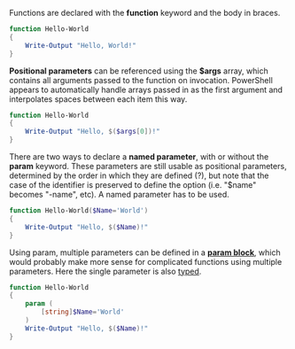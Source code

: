 Functions are declared with the **function** keyword and the body in braces.

```powershell
function Hello-World
{
    Write-Output "Hello, World!"
}
```

**Positional parameters** can be referenced using the **$args** array, which contains all arguments passed to the function on invocation.
PowerShell appears to automatically handle arrays passed in as the first argument and interpolates spaces between each item this way.

```powershell
function Hello-World
{
    Write-Output "Hello, $($args[0])!"
}
```

There are two ways to declare a **named parameter**, with or without the **param** keyword.
These parameters are still usable as positional parameters, determined by the order in which they are defined (?), but note that the case of the identifier is preserved to define the option (i.e. "$name" becomes "-name", etc).
A named parameter has to be used.

```powershell
function Hello-World($Name='World')
{
    Write-Output "Hello, $($Name)!"
}
```

Using param, multiple parameters can be defined in a [**param block**](https://adamtheautomator.com/powershell-parameter/#creating-a-simple-parameter), which would probably make more sense for complicated functions using multiple parameters.
Here the single parameter is also [typed](#typing).

```powershell
function Hello-World
{
    param (
        [string]$Name='World'
    )
    Write-Output "Hello, $($Name)!"
}
```

<!-- 

**Named parameters** can be declared in one of two ways. 

- Within the function body using the **param** keyword, followed by the name of the variable representing the parameter's value, enclosed in **`$(...)`**:
- Directly after the function name in parentheses, with each parameter separated by a comma.

The name of the variable becomes the named parameter used when invoking the function.
Default values for parameters can be specified by placing them within the parentheses.

Parameters can be made mandatory by preceding the parameter name with `[Parameter(Mandatory=$true)]`. 
Parameters can be static typed by preceding the parameter identifier with the data type in brackets.

=== "Positional parameter"

    ```powershell
    function Get-LargeFiles 
    {
        Get-ChildItem C:\Users\Michael\Documents |
            where {$_.Length -gt $args[0] and !$_PSIscontainer} |
            Sort-Object Length -Descending
    }
    ```

=== "Named parameter"

    ```powershell
    function Get-LargeFiles($Size) 
    {
        # param ($Size)
        Get-ChildItem C:\Users\Michael\Documents |
            where {$_.Length -gt $Size -and !$_.PSIsContainer} |
            Sort-Object Length -Descending
    }
    ```

=== "Using param"

    ```powershell
    function Get-LargeFiles 
    {
        param ($Size)
        Get-ChildItem C:\Users\Michael\Documents |
            where {$_.Length -gt $Size -and !$_.PSIsContainer} |
            Sort-Object Length -Descending
    }
    ```

=== "Default value"

    ```powershell
    function Get-LargeFiles 
    {
        param ($Size=2000)
        Get-ChildItem C:\Users\Michael\Documents |
            where {$_.Length -gt $Size -and !$_.PSIsContainer} |
            Sort-Object Length -Descending
    }
    ```

=== "Typed"

    ```powershell
    function Get-LargeFiles 
    {
        param ([int]$Size=2000)
        Get-ChildItem C:\Users\Michael\Documents |
            where {$_.Length -gt $Size -and !$_.PSIsContainer} |
            Sort-Object Length -Descending
    }
    ```

=== "Invocation"

    ```powershell
    Get-LargeFiles -Size 2000
    ```

**Switch parameters** are typed as a **`switch`** data type.
Boolean values can be explicitly set upon invocation using this syntax:

=== "Switch-Item"

    ```powershell
    function Switch-Item 
    {
        param ([switch]$on)
        if ($on) { "Switch on" }
        else { "Switch off" }
    }
    ```

=== "Invocation"

    ```powershell
    Switch-Item             # => Switch off
    Switch-Item -On         # => Switch on
    Switch-Item -On:$false  # => Switch off
    ```

Attach common parameters to a custom function by placing the `[CmdletBinding()]` within the body of a function. 
This allows use of options like `-Verbose` or `-Debug` with custom functions.
Now, using `Write-Verbose` and `Write-Debug` within the function body serve the dual purpose of outputting additional information at the time of execution, when needed, as well as documentation.


-->